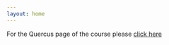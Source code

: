 ```yaml
---
layout: home
---
```



For the Quercus page of the course please [click here](https://q.utoronto.ca/courses/388349)